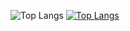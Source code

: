 ![Top Langs](https://github-readme-stats-alexandre-gilberts-projects.vercel.app/api/top-langs/?username=agilbertdev&layout=compact)
[![Top Langs](https://github-readme-stats-alexandre-gilberts-projects.vercel.app/api/top-langs/?username=agilbertdev&layout=compact)](https://github.com/agilbertdev/github-readme-stats)
